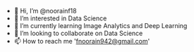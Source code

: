 - 👋 Hi, I’m @noorainf18
- 👀 I’m interested in Data Science
- 🌱 I’m currently learning Image Analytics and Deep Learning
- 💞️ I’m looking to collaborate on Data Science
- 📫 How to reach me 'fnoorain942@gmail.com'

<!---
noorainf18/noorainf18 is a ✨ special ✨ repository because its `README.md` (this file) appears on your GitHub profile.
You can click the Preview link to take a look at your changes.
--->
